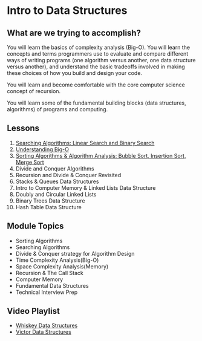 # Intro to Data Structures

## What are we trying to accomplish?

You will learn the basics of complexity analysis (Big-O). You will learn the concepts and terms programmers use to evaluate and compare different ways of writing programs (one algorithm versus another, one data structure versus another), and understand the basic tradeoffs involved in making these choices of how you build and design your code.

You will learn and become comfortable with the core computer science concept of recursion.

You will learn some of the fundamental building blocks (data structures, algorithms) of programs and computing.

## Lessons

1. [Searching Algorithms: Linear Search and Binary Search](./1-intro-data-structures/)
2. [Understanding Big-O](./2-big-o/)
3. [Sorting Algorithms & Algorithm Analysis: Bubble Sort, Insertion Sort, Merge Sort](./3-sorting-algos/README.md)
4. Divide and Conquer Algorithms
5. Recursion and Divide & Conquer Revisited
6. Stacks & Queues Data Structures
7. Intro to Computer Memory & Linked Lists Data Structure
8. Doubly and Circular Linked Lists
9. Binary Trees Data Structure
10. Hash Table Data Structure 

## Module Topics

- Sorting Algorithms
- Searching Algorithms
- Divide & Conquer strategy for Algorithm Design
- Time Complexity Analysis(Big-O)
- Space Complexity Analysis(Memory)
- Recursion & The Call Stack 
- Computer Memory
- Fundamental Data Structures
- Technical Interview Prep

## Video Playlist

- [Whiskey Data Structures](https://www.youtube.com/playlist?list=PLu0CiQ7bzwER_9WMqWsv4TGrohhwHm5zE)
- [Victor Data Structures](https://www.youtube.com/playlist?list=PLu0CiQ7bzwER_9WMqWsv4TGrohhwHm5zE)
